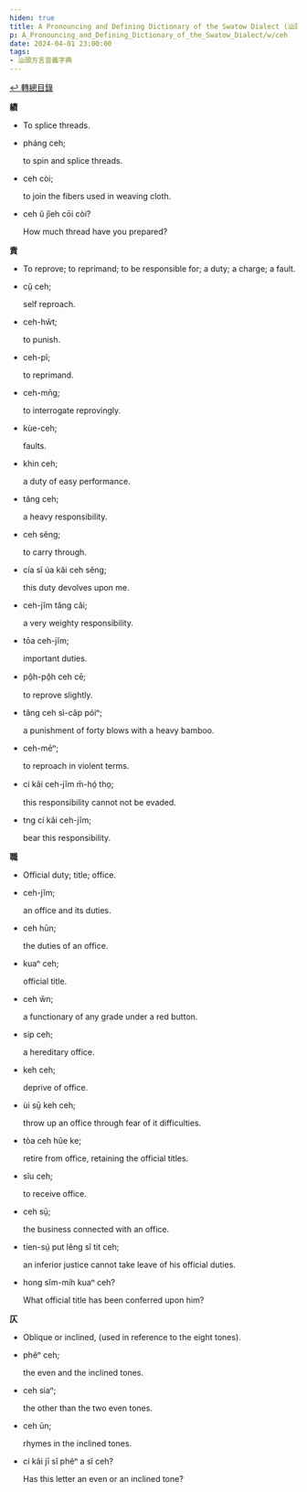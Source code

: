 ```yaml
---
hiden: true
title: A Pronouncing and Defining Dictionary of the Swatow Dialect (汕頭方言音義字典) / ceh
p: A_Pronouncing_and_Defining_Dictionary_of_the_Swatow_Dialect/w/ceh
date: 2024-04-01 23:00:00
tags: 
- 汕頭方言音義字典
---
```


[↩️ 轉總目錄](/A_Pronouncing_and_Defining_Dictionary_of_the_Swatow_Dialect)


**績**
- To splice threads.

- pháng ceh;

  to spin and splice threads.

- ceh còi;

  to join the fibers used in weaving cloth.

- ceh ŭ jîeh cōi còi?

  How much thread have you prepared?

**責**
- To reprove; to reprimand; to be responsible for; a duty; a charge; a fault.

- cṳ̆ ceh;

  self reproach.

- ceh-hŵt;

  to punish.

- ceh-pĭ;

  to reprimand.

- ceh-mn̄g;

  to interrogate reprovingly.

- kùe-ceh;

  faults.

- khin ceh;

  a duty of easy performance.

- tăng ceh;

  a heavy responsibility.

- ceh sêng;

  to carry through.

- cía sĭ úa kâi ceh sêng;

  this duty devolves upon me.

- ceh-jĭm tăng căi;

  a very weighty responsibility.

- tōa ceh-jĭm;

  important duties.

- pô̤h-pô̤h ceh cē;

  to reprove slightly.

- tăng ceh sì-câp póiⁿ;

  a punishment of forty blows with a heavy bamboo.

- ceh-mēⁿ;

  to reproach in violent terms.

- cí kâi ceh-jĭm m̄-hó̤ tho̤;

  this responsibility cannot not be evaded.

- tng cí kâi ceh-jĭm;

  bear this responsibility.

**職**
- Official duty; title; office.

- ceh-jĭm;

  an office and its duties.

- ceh hūn;

  the duties of an office.

- kuaⁿ ceh;

  official title.

- ceh ŵn;

  a functionary of any grade under a red button.

- sip ceh;

  a hereditary office.

- keh ceh;

  deprive of office.

- ùi sṳ̄ keh ceh;

  throw up an office through fear of it difficulties.

- tòa ceh hûe ke;

  retire from office, retaining the official titles.

- sĭu ceh;

  to receive office.

- ceh sṳ̄;

  the business connected with an office.

- tíen-sṳ́ put lêng sî tit ceh;

  an inferior justice cannot take leave of his official duties.

- hong sĭm-mih kuaⁿ ceh?

  What official title has been conferred upon him?

**仄**
- Oblique or inclined, (used in reference to the eight tones).

- phêⁿ ceh;

  the even and the inclined tones.

- ceh siaⁿ;

  the other than the two even tones.

- ceh ūn;

  rhymes in the inclined tones.

- cí kâi jī sĭ phêⁿ a sĭ ceh?

  Has this letter an even or an inclined tone?